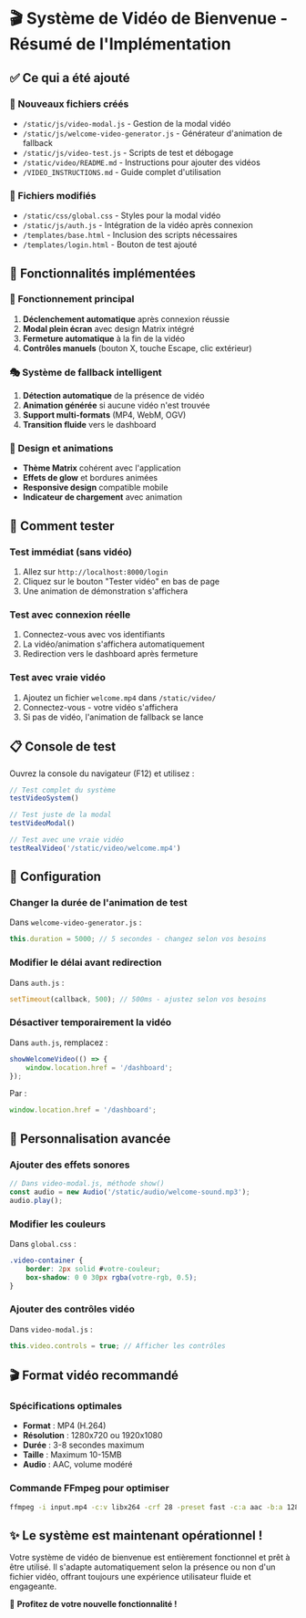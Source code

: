 # 🎬 Système de Vidéo de Bienvenue - Résumé de l'Implémentation

## ✅ Ce qui a été ajouté

### 📁 Nouveaux fichiers créés
- `/static/js/video-modal.js` - Gestion de la modal vidéo
- `/static/js/welcome-video-generator.js` - Générateur d'animation de fallback
- `/static/js/video-test.js` - Scripts de test et débogage
- `/static/video/README.md` - Instructions pour ajouter des vidéos
- `/VIDEO_INSTRUCTIONS.md` - Guide complet d'utilisation

### 🔧 Fichiers modifiés
- `/static/css/global.css` - Styles pour la modal vidéo
- `/static/js/auth.js` - Intégration de la vidéo après connexion
- `/templates/base.html` - Inclusion des scripts nécessaires
- `/templates/login.html` - Bouton de test ajouté

## 🚀 Fonctionnalités implémentées

### 🎯 Fonctionnement principal
1. **Déclenchement automatique** après connexion réussie
2. **Modal plein écran** avec design Matrix intégré
3. **Fermeture automatique** à la fin de la vidéo
4. **Contrôles manuels** (bouton X, touche Escape, clic extérieur)

### 🎭 Système de fallback intelligent
1. **Détection automatique** de la présence de vidéo
2. **Animation générée** si aucune vidéo n'est trouvée
3. **Support multi-formats** (MP4, WebM, OGV)
4. **Transition fluide** vers le dashboard

### 🎨 Design et animations
- **Thème Matrix** cohérent avec l'application
- **Effets de glow** et bordures animées
- **Responsive design** compatible mobile
- **Indicateur de chargement** avec animation

## 🧪 Comment tester

### Test immédiat (sans vidéo)
1. Allez sur `http://localhost:8000/login`
2. Cliquez sur le bouton "Tester vidéo" en bas de page
3. Une animation de démonstration s'affichera

### Test avec connexion réelle
1. Connectez-vous avec vos identifiants
2. La vidéo/animation s'affichera automatiquement
3. Redirection vers le dashboard après fermeture

### Test avec vraie vidéo
1. Ajoutez un fichier `welcome.mp4` dans `/static/video/`
2. Connectez-vous - votre vidéo s'affichera
3. Si pas de vidéo, l'animation de fallback se lance

## 📋 Console de test

Ouvrez la console du navigateur (F12) et utilisez :

```javascript
// Test complet du système
testVideoSystem()

// Test juste de la modal
testVideoModal()

// Test avec une vraie vidéo
testRealVideo('/static/video/welcome.mp4')
```

## 🎯 Configuration

### Changer la durée de l'animation de test
Dans `welcome-video-generator.js` :
```javascript
this.duration = 5000; // 5 secondes - changez selon vos besoins
```

### Modifier le délai avant redirection
Dans `auth.js` :
```javascript
setTimeout(callback, 500); // 500ms - ajustez selon vos besoins
```

### Désactiver temporairement la vidéo
Dans `auth.js`, remplacez :
```javascript
showWelcomeVideo(() => {
    window.location.href = '/dashboard';
});
```
Par :
```javascript
window.location.href = '/dashboard';
```

## 🔧 Personnalisation avancée

### Ajouter des effets sonores
```javascript
// Dans video-modal.js, méthode show()
const audio = new Audio('/static/audio/welcome-sound.mp3');
audio.play();
```

### Modifier les couleurs
Dans `global.css` :
```css
.video-container {
    border: 2px solid #votre-couleur;
    box-shadow: 0 0 30px rgba(votre-rgb, 0.5);
}
```

### Ajouter des contrôles vidéo
Dans `video-modal.js` :
```javascript
this.video.controls = true; // Afficher les contrôles
```

## 🎬 Format vidéo recommandé

### Spécifications optimales
- **Format** : MP4 (H.264)
- **Résolution** : 1280x720 ou 1920x1080
- **Durée** : 3-8 secondes maximum
- **Taille** : Maximum 10-15MB
- **Audio** : AAC, volume modéré

### Commande FFmpeg pour optimiser
```bash
ffmpeg -i input.mp4 -c:v libx264 -crf 28 -preset fast -c:a aac -b:a 128k -movflags +faststart output.mp4
```

## ✨ Le système est maintenant opérationnel !

Votre système de vidéo de bienvenue est entièrement fonctionnel et prêt à être utilisé. Il s'adapte automatiquement selon la présence ou non d'un fichier vidéo, offrant toujours une expérience utilisateur fluide et engageante.

🎉 **Profitez de votre nouvelle fonctionnalité !**
